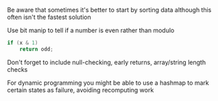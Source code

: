 Be aware that sometimes it's better to start by sorting data although this often isn't the fastest solution

Use bit manip to tell if a number is even rather than modulo
```java
if (x & 1)
	return odd;
```

Don't forget to include null-checking, early returns, array/string length checks

For dynamic programming you might be able to use a hashmap to mark certain states as failure, avoiding recomputing work